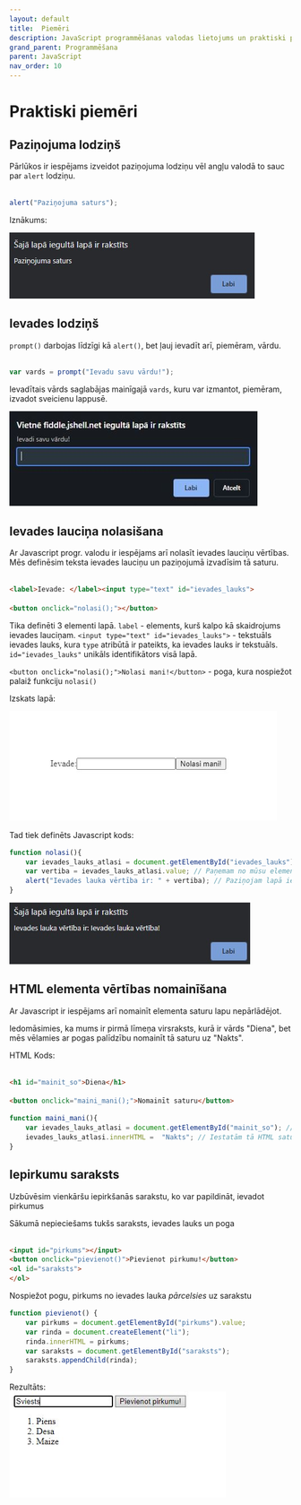 ```yaml
---
layout: default
title:  Piemēri
description: JavaScript programmēšanas valodas lietojums un praktiski piemēri
grand_parent: Programmēšana
parent: JavaScript
nav_order: 10
--- 
```


# Praktiski piemēri

## Paziņojuma lodziņš

Pārlūkos ir iespējams izveidot paziņojuma lodziņu vēl angļu valodā to sauc par `alert` lodziņu.

~~~js

alert("Paziņojuma saturs");

~~~

Iznākums:

![html1](/media/js_alert.jpg)

## Ievades lodziņš

`prompt()` darbojas līdzīgi kā `alert()`, bet ļauj ievadīt arī, piemēram, vārdu.

~~~js

var vards = prompt("Ievadu savu vārdu!");

~~~

Ievadītais vārds saglabājas mainīgajā `vards`, kuru var izmantot, piemēram, izvadot sveicienu lappusē.

![prompt](/media/prompt.jpg)

## Ievades lauciņa nolasišana

Ar Javascript progr. valodu ir iespējams arī nolasīt ievades lauciņu vērtības. Mēs definēsim teksta ievades lauciņu un paziņojumā izvadīsim tā saturu.

~~~html

<label>Ievade: </label><input type="text" id="ievades_lauks">

<button onclick="nolasi();"></button>

~~~

Tika definēti 3 elementi lapā. `label` - elements, kurš kalpo kā skaidrojums ievades lauciņam.
`<input type="text" id="ievades_lauks">` - tekstuāls ievades lauks, kura `type` atribūtā ir pateikts, ka ievades lauks ir tekstuāls.
`id="ievades_lauks"` unikāls identifikātors visā lapā.

`<button onclick="nolasi();">Nolasi mani!</button>` - poga, kura nospiežot palaiž funkciju `nolasi()`

Izskats lapā:

![html1](/media/js_alert2.jpg)

Tad tiek definēts Javascript kods:


~~~js
function nolasi(){
    var ievades_lauks_atlasi = document.getElementById("ievades_lauks"); // Atlasām elementu no mūsu HTML lapas.
    var vertiba = ievades_lauks_atlasi.value; // Paņemam no mūsu elementa tikai un vienīgi tā vērtību
    alert("Ievades lauka vērtība ir: " + vertiba); // Paziņojam lapā ievades lauka vērtību.
}
~~~
![html1](/media/js_alert3.jpg)


## HTML elementa vērtības nomainīšana

Ar Javascript ir iespējams arī nomainīt elementa saturu lapu nepārlādējot.

Iedomāsimies, ka mums ir pirmā līmeņa virsraksts, kurā ir vārds "Diena", bet mēs vēlamies ar pogas palīdzību nomainīt tā saturu uz "Nakts".

HTML Kods:

~~~html

<h1 id="mainit_so">Diena</h1>

<button onclick="maini_mani();">Nomainīt saturu</button>

~~~

~~~js
function maini_mani(){
    var ievades_lauks_atlasi = document.getElementById("mainit_so"); // Atlasām elementu no mūsu HTML lapas.
    ievades_lauks_atlasi.innerHTML =  "Nakts"; // Iestatām tā HTML saturu uz vārdu "Nakts"
}
~~~

## Iepirkumu saraksts

Uzbūvēsim vienkāršu iepirkšanās sarakstu, ko var papildināt, ievadot pirkumus

Sākumā nepieciešams tukšs saraksts, ievades lauks un poga

~~~html

<input id="pirkums"></input>
<button onclick="pievienot()">Pievienot pirkumu!</button>
<ol id="saraksts">
</ol>

~~~

Nospiežot pogu, pirkums no ievades lauka *pārcelsies* uz sarakstu 

~~~js
function pievienot() {
    var pirkums = document.getElementById("pirkums").value;
    var rinda = document.createElement("li");
    rinda.innerHTML = pirkums;
    var saraksts = document.getElementById("saraksts");
    saraksts.appendChild(rinda);
}
~~~

Rezultāts:  
![pirkumi](/media/pirkumi.jpg)